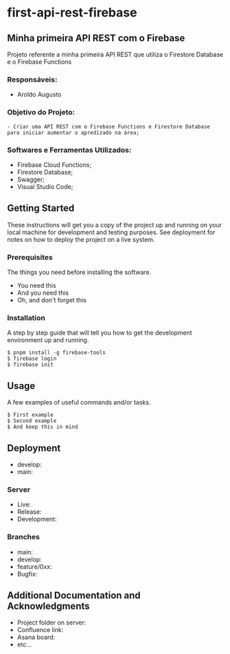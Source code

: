 # first-api-rest-firebase
## Minha primeira API REST com o Firebase

Projeto referente a minha primeira API REST que utiliza o Firestore Database e o Firebase Functions


### Responsáveis:
  - Aroldo Augusto

### Objetivo do Projeto:
    - Criar uma API REST com o Firebase Functions e Firestore Database para iniciar aumentar o apredizado na área;

### Softwares e Ferramentas Utilizados:
  - Firebase Cloud Functions;
  - Firestore Database;
  - Swagger;
  - Visual Studio Code;

## Getting Started

These instructions will get you a copy of the project up and running on your local machine for development and testing purposes. See deployment for notes on how to deploy the project on a live system.

### Prerequisites

The things you need before installing the software.

* You need this
* And you need this
* Oh, and don't forget this

### Installation

A step by step guide that will tell you how to get the development environment up and running.

```
$ pnpm install -g firebase-tools
$ firebase login
$ firebase init
```

## Usage

A few examples of useful commands and/or tasks.

```
$ First example
$ Second example
$ And keep this in mind
```

## Deployment

* develop:
* main:

### Server

* Live:
* Release:
* Development:

### Branches

* main:
* develop:
* feature/0xx:
* Bugfix:

## Additional Documentation and Acknowledgments

* Project folder on server:
* Confluence link:
* Asana board:
* etc...